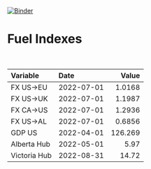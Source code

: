 [![Binder](https://mybinder.org/badge_logo.svg)](https://mybinder.org/v2/gh/AyrtonB/Global-Gas-Prices/master)

# Fuel Indexes

<br>

| Variable     | Date       |    Value |
|:-------------|:-----------|---------:|
| FX US->EU    | 2022-07-01 |   1.0168 |
| FX US->UK    | 2022-07-01 |   1.1987 |
| FX CA->US    | 2022-07-01 |   1.2936 |
| FX US->AL    | 2022-07-01 |   0.6856 |
| GDP US       | 2022-04-01 | 126.269  |
| Alberta Hub  | 2022-05-01 |   5.97   |
| Victoria Hub | 2022-08-31 |  14.72   |